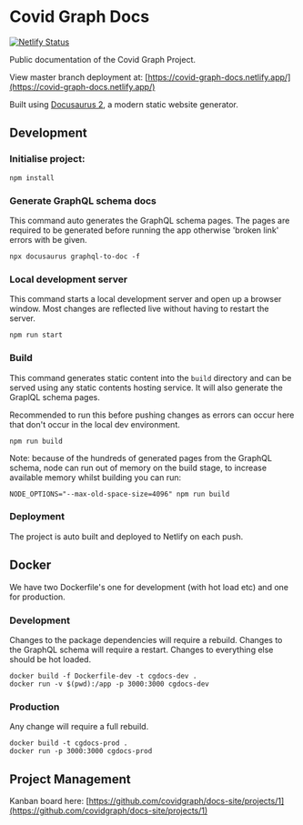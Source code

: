 # Covid Graph Docs

[![Netlify Status](https://api.netlify.com/api/v1/badges/31a99f8b-c0a9-43cb-9df4-b46811d118c2/deploy-status)](https://app.netlify.com/sites/covid-graph-docs/deploys)

Public documentation of the Covid Graph Project.

View master branch deployment at: [https://covid-graph-docs.netlify.app/](https://covid-graph-docs.netlify.app/)

Built using [Docusaurus 2](https://v2.docusaurus.io/), a modern static website generator.

## Development

### Initialise project:

```console
npm install
```

### Generate GraphQL schema docs

This command auto generates the GraphQL schema pages. The pages are required to be generated before running the app otherwise 'broken link' errors with be given.

```console
npx docusaurus graphql-to-doc -f
```

### Local development server

This command starts a local development server and open up a browser window. Most changes are reflected live without having to restart the server.

```console
npm run start
```

### Build

This command generates static content into the `build` directory and can be served using any static contents hosting service. It will also generate the GraplQL schema pages.

Recommended to run this before pushing changes as errors can occur here that don't occur in the local dev environment.

```console
npm run build
```

Note: because of the hundreds of generated pages from the GraphQL schema, node can run out of memory on the build stage, to increase available memory whilst building you can run:

```console
NODE_OPTIONS="--max-old-space-size=4096" npm run build
```

### Deployment

The project is auto built and deployed to Netlify on each push.

## Docker

We have two Dockerfile's one for development (with hot load etc) and one for production.

### Development

Changes to the package dependencies will require a rebuild. Changes to the GraphQL schema will require a restart. Changes to everything else should be hot loaded.

```console
docker build -f Dockerfile-dev -t cgdocs-dev .
docker run -v $(pwd):/app -p 3000:3000 cgdocs-dev
```

### Production

Any change will require a full rebuild.

```console
docker build -t cgdocs-prod .
docker run -p 3000:3000 cgdocs-prod
```

## Project Management

Kanban board here: [https://github.com/covidgraph/docs-site/projects/1](https://github.com/covidgraph/docs-site/projects/1)